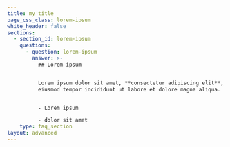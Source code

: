 ```yaml
---
title: my title
page_css_class: lorem-ipsum
white_header: false
sections:
  - section_id: lorem-ipsum
    questions:
      - question: lorem-ipsum
        answer: >-
          ## Lorem ipsum


          Lorem ipsum dolor sit amet, **consectetur adipiscing elit**, sed do
          eiusmod tempor incididunt ut labore et dolore magna aliqua.


          - Lorem ipsum

          - dolor sit amet
    type: faq_section
layout: advanced
---
```

